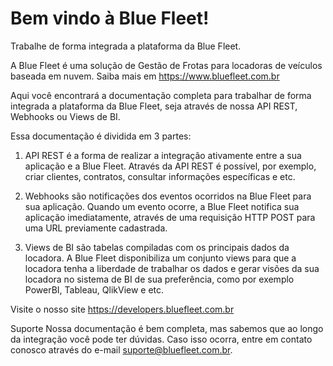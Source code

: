 # Bem vindo à Blue Fleet!

Trabalhe de forma integrada a plataforma da Blue Fleet.

A Blue Fleet é uma solução de Gestão de Frotas para locadoras de veículos baseada em nuvem. Saiba mais em https://www.bluefleet.com.br

Aqui você encontrará a documentação completa para trabalhar de forma integrada a plataforma da Blue Fleet, seja através de nossa API REST, Webhooks ou Views de BI.

Essa documentação é dividida em 3 partes:

1. API REST é a forma de realizar a integração ativamente entre a sua aplicação e a Blue Fleet. Através da API REST é possível, por exemplo, criar clientes, contratos, consultar informações específicas e etc.

2. Webhooks são notificações dos eventos ocorridos na Blue Fleet para sua aplicação. Quando um evento ocorre, a Blue Fleet notifica sua aplicação imediatamente, através de uma requisição HTTP POST para uma URL previamente cadastrada.

3. Views de BI são tabelas compiladas com os principais dados da locadora. A Blue Fleet disponibiliza um conjunto views para que a locadora tenha a liberdade de trabalhar os dados e gerar visões da sua locadora no sistema de BI de sua preferência, como por exemplo PowerBI, Tableau, QlikView e etc.

Visite o nosso site https://developers.bluefleet.com.br

Suporte
Nossa documentação é bem completa, mas sabemos que ao longo da integração você pode ter dúvidas. Caso isso ocorra, entre em contato conosco através do e-mail suporte@bluefleet.com.br.
